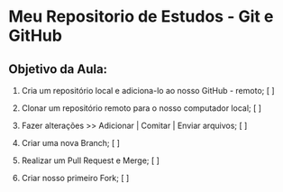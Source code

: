 # Meu Repositorio de Estudos - Git e GitHub

## Objetivo da Aula:

1. Cria um repositório local e adiciona-lo ao nosso GitHub - remoto; [ ]

2. Clonar um repositório remoto para o nosso computador local; [ ]

3. Fazer alterações >> Adicionar | Comitar | Enviar arquivos; [ ]

4. Criar uma nova Branch; [ ]

5. Realizar um Pull Request e Merge; [ ]

6. Criar nosso primeiro Fork; [ ]